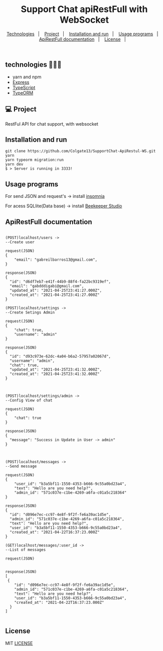 <h1 align="center">Support Chat apiRestFull with WebSocket</h1>

<p align="center">
  <a href="#-tecnologias">Technologies</a>&nbsp;&nbsp;&nbsp;|&nbsp;&nbsp;&nbsp;
  <a href="#-Project">Project</a>&nbsp;&nbsp;&nbsp;|&nbsp;&nbsp;&nbsp;
  <a href="#-Installation and run">Installation and run</a>&nbsp;&nbsp;&nbsp;|&nbsp;&nbsp;&nbsp;
  <a href="#-Usage programs">Usage programs</a>&nbsp;&nbsp;&nbsp;|&nbsp;&nbsp;&nbsp;
  <a href="#-ApiRestFull documentation">ApiRestFull documentation</a>&nbsp;&nbsp;&nbsp;|&nbsp;&nbsp;&nbsp;
  <a href="#-License">License</a>&nbsp;&nbsp;&nbsp;|&nbsp;&nbsp;&nbsp;

</p>

<br>

## technologies 🐱‍🏍🎂
- yarn and npm
- [Express](https://expressjs.com/pt-br/)
- [TypeScript](https://www.typescriptlang.org/)
- [TypeORM](https://typeorm.io/#/)

## 💻 Project

RestFul API for chat support, with websocket

## Installation and run

```yarn 
git clone https://github.com/Colgate13/SupportChat-ApiRestul-WS.git
yarn 
yarn typeorm migration:run
yarn dev
$ > Server is running in 3333!
```

## Usage programs

For send JSON and request's ->  install  [insomnia](https://insomnia.rest/)

For acess SQLlite(Data base) -> install  [Beekeeper Studio](https://www.beekeeper.io/)


## ApiRestFull documentation 
```nodejs APIrestFull WITH Insomnia 

(POST)localhost/users ->
--Create user

request(JSON)
{ 
	"email": "gabreilbarros13@gmail.com",
}

response(JSON)
{
  "id": "d6df7eb7-e41f-44b9-88f4-fa22bc9319ef",
  "email": "gabdddigabi@gmail.com",
  "updated_at": "2021-04-25T23:41:27.000Z",
  "created_at": "2021-04-25T23:41:27.000Z"
}

(POST)localhost/settings ->
--Create Setings Admin

request(JSON)
{	
	"chat": true,
	"username": "admin"
}

response(JSON)
{
  "id": "d93c973e-62dc-4a04-b6a2-57957a02067d",
  "username": "admin",
  "chat": true,
  "updated_at": "2021-04-25T23:41:32.000Z",
  "created_at": "2021-04-25T23:41:32.000Z"
}



(POST)localhost/settings/admin ->
--Config View of chat

request(JSON)
{ 
	"chat": true
}

response(JSON)
{
  "message": "Success in Update in User -> admin"
}



(POST)localhost/messages -> 
--Send message

request(JSON)
{
	"user_id": "b3a5bf11-1550-4353-b666-9c55a0bd23a4",
	"text": "Hello are you need help?",
	"admin_id": "571c037e-c1be-4269-a6fa-c01a5c218364"
}

response(JSON)
{
  "id": "d096e7ec-cc97-4e8f-9f2f-fe6a39ac1d5e",
  "admin_id": "571c037e-c1be-4269-a6fa-c01a5c218364",
  "text": "Hello are you need help?",
  "user_id": "b3a5bf11-1550-4353-b666-9c55a0bd23a4",
  "created_at": "2021-04-22T16:37:23.000Z"
}

(GET)localhost/messages/:user_id -> 
--List of messages

request(JSON)


response(JSON)
[
 {
    "id": "d096e7ec-cc97-4e8f-9f2f-fe6a39ac1d5e",
    "admin_id": "571c037e-c1be-4269-a6fa-c01a5c218364",
    "text": "Hello are you need help?",
    "user_id": "b3a5bf11-1550-4353-b666-9c55a0bd23a4",
    "created_at": "2021-04-22T16:37:23.000Z"
  }
]


```


## License

MIT [LICENSE](LICENSE.md)
